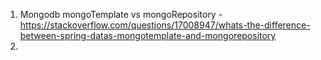 1. Mongodb mongoTemplate vs mongoRepository - https://stackoverflow.com/questions/17008947/whats-the-difference-between-spring-datas-mongotemplate-and-mongorepository
2. 
